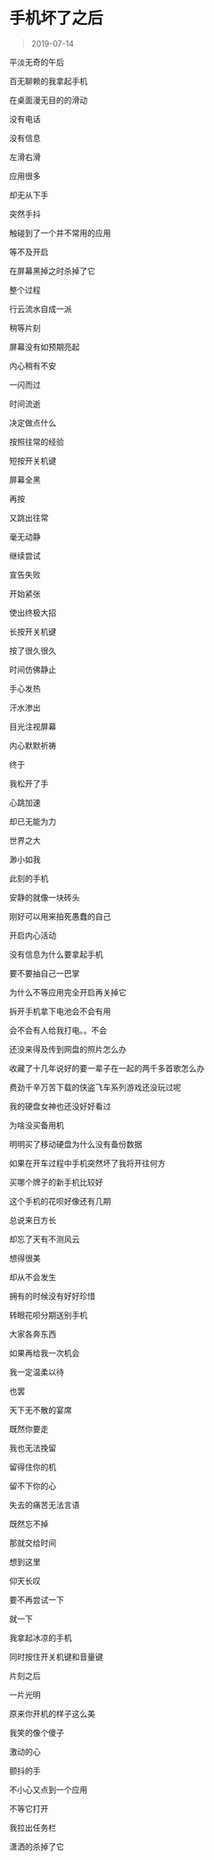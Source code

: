 # 手机坏了之后

> 2019-07-14

平淡无奇的午后

百无聊赖的我拿起手机

在桌面漫无目的的滑动

没有电话

没有信息

左滑右滑

应用很多

却无从下手

突然手抖

触碰到了一个并不常用的应用

等不及开启

在屏幕黑掉之时杀掉了它

整个过程

行云流水自成一派

稍等片刻

屏幕没有如预期亮起

内心稍有不安

一闪而过

时间流逝

决定做点什么

按照往常的经验

短按开关机键

屏幕全黑

再按

又跳出往常

毫无动静

继续尝试

宣告失败

开始紧张

使出终极大招

长按开关机键

按了很久很久

时间仿佛静止

手心发热

汗水渗出

目光注视屏幕

内心默默祈祷

终于

我松开了手

心跳加速

却已无能为力

世界之大

渺小如我

此刻的手机

安静的就像一块砖头

刚好可以用来拍死愚蠢的自己

开启内心活动

没有信息为什么要拿起手机

要不要抽自己一巴掌

为什么不等应用完全开启再关掉它

拆开手机拿下电池会不会有用

会不会有人给我打电。。不会

还没来得及传到网盘的照片怎么办

收藏了十几年说好的要一辈子在一起的两千多首歌怎么办

费劲千辛万苦下载的侠盗飞车系列游戏还没玩过呢

我的硬盘女神也还没好好看过

为啥没买备用机

明明买了移动硬盘为什么没有备份数据

如果在开车过程中手机突然坏了我将开往何方

买哪个牌子的新手机比较好

这个手机的花呗好像还有几期

总说来日方长

却忘了天有不测风云

想得很美

却从不会发生

拥有的时候没有好好珍惜

转眼花呗分期送别手机

大家各奔东西

如果再给我一次机会

我一定温柔以待

也罢

天下无不散的宴席

既然你要走

我也无法挽留

留得住你的机

留不下你的心

失去的痛苦无法言语

既然忘不掉

那就交给时间

想到这里

仰天长叹

要不再尝试一下

就一下

我拿起冰凉的手机

同时按住开关机键和音量键

片刻之后

一片光明

原来你开机的样子这么美

我笑的像个傻子

激动的心

颤抖的手

不小心又点到一个应用

不等它打开

我拉出任务栏

潇洒的杀掉了它